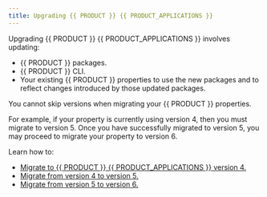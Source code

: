 ```yaml
---
title: Upgrading {{ PRODUCT }} {{ PRODUCT_APPLICATIONS }}
---
```


Upgrading {{ PRODUCT }} {{ PRODUCT_APPLICATIONS }} involves updating:
-   {{ PRODUCT }} packages.
-   {{ PRODUCT }} CLI.
-   Your existing {{ PRODUCT }} properties to use the new packages and to reflect changes introduced by those updated packages.

<Callout type="important">

  You cannot skip versions when migrating your {{ PRODUCT }} properties. 

  For example, if your property is currently using version 4, then you must migrate to version 5. Once you have successfully  migrated to version 5, you may proceed to migrate your property to version 6.

</Callout>

Learn how to:
-   [Migrate to {{ PRODUCT }} {{ PRODUCT_APPLICATIONS }} version 4.](/guides/upgrading/layer0_migration)
-   [Migrate from version 4 to version 5.](/guides/upgrading/v5_migration)
-   [Migrate from version 5 to version 6.](/guides/upgrading/v6_migration)

